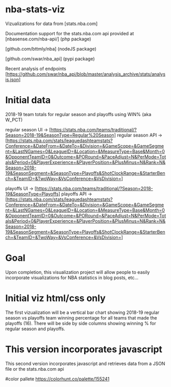# nba-stats-viz
Vizualizations for data from [stats.nba.com]

Documentation support for the stats.nba.com api provided at 
[nbasense.com/nba-api/]  (php package)

[github.com/bttmly/nba] (nodeJS package)

[github.com/swar/nba_api] (pypi package)

Recent analysis of endpoints
[https://github.com/swar/nba_api/blob/master/analysis_archive/stats/analysis.json]

# Initial data 

2018-19 team totals for regular season and playoffs using WIN% (aka W_PCT)

regular season UI -> [https://stats.nba.com/teams/traditional/?Season=2018-19&SeasonType=Regular%20Season]
regular season API -> [https://stats.nba.com/stats/leaguedashteamstats?Conference=&DateFrom=&DateTo=&Division=&GameScope=&GameSegment=&LastNGames=0&LeagueID=&Location=&MeasureType=Base&Month=0&OpponentTeamID=0&Outcome=&PORound=&PaceAdjust=N&PerMode=Totals&Period=0&PlayerExperience=&PlayerPosition=&PlusMinus=N&Rank=N&Season=2018-19&SeasonSegment=&SeasonType=Playoffs&ShotClockRange=&StarterBench=&TeamID=&TwoWay=&VsConference=&VsDivision=]

playoffs UI -> [https://stats.nba.com/teams/traditional/?Season=2018-19&SeasonType=Playoffs]
playoffs API -> [https://stats.nba.com/stats/leaguedashteamstats?Conference=&DateFrom=&DateTo=&Division=&GameScope=&GameSegment=&LastNGames=0&LeagueID=&Location=&MeasureType=Base&Month=0&OpponentTeamID=0&Outcome=&PORound=&PaceAdjust=N&PerMode=Totals&Period=0&PlayerExperience=&PlayerPosition=&PlusMinus=N&Rank=N&Season=2018-19&SeasonSegment=&SeasonType=Playoffs&ShotClockRange=&StarterBench=&TeamID=&TwoWay=&VsConference=&VsDivision=]

# Goal
Upon completion, this visualization project will allow people to easily incorporate visualizations for NBA statistics in blog posts, etc...

# Initial viz html/css only
The first vizualization will be a vertical bar chart showing 2018-19 regular season vs playoffs team winning percentage for all teams that made the playoffs (16). There will be side by side columns showing winning % for regular season and playoffs.

# This version incorporates javascript
This second version incorporates javascript and retrieves data from a JSON file or the stats.nba.com api

#color pallete
https://colorhunt.co/palette/155241
